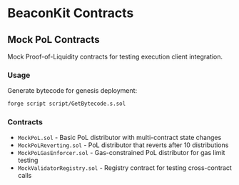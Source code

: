 # BeaconKit Contracts

## Mock PoL Contracts

Mock Proof-of-Liquidity contracts for testing execution client integration.

### Usage

Generate bytecode for genesis deployment:
```bash
forge script script/GetBytecode.s.sol
```

### Contracts

- `MockPoL.sol` - Basic PoL distributor with multi-contract state changes
- `MockPoLReverting.sol` - PoL distributor that reverts after 10 distributions  
- `MockPoLGasEnforcer.sol` - Gas-constrained PoL distributor for gas limit testing
- `MockValidatorRegistry.sol` - Registry contract for testing cross-contract calls